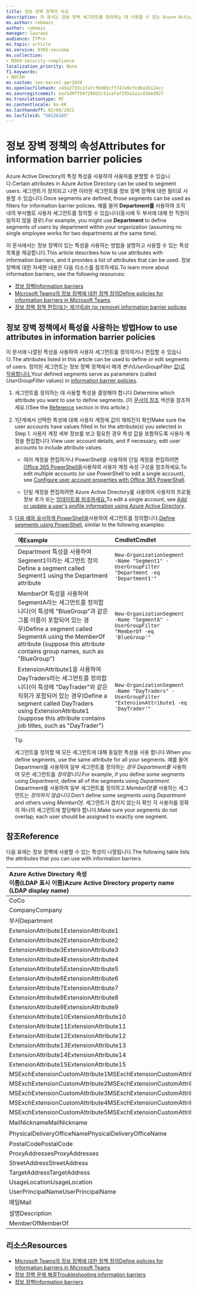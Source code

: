 ```yaml
---
title: 정보 장벽 정책의 속성
description: 이 문서는 정보 장벽 세그먼트를 정의하는 데 사용할 수 있는 Azure Active Directory 사용자 계정 특성에 대한 참조입니다.
ms.author: robmazz
author: robmazz
manager: laurawi
audience: ITPro
ms.topic: article
ms.service: O365-seccomp
ms.collection:
- M365-security-compliance
localization_priority: None
f1.keywords:
- NOCSH
ms.custom: seo-marvel-apr2020
ms.openlocfilehash: c45a2733c1fa7cf6d05cff747a9cfcdba1b124cc
ms.sourcegitcommit: eac5d9f759f290d3c51cafaf335a1a1c43ded927
ms.translationtype: MT
ms.contentlocale: ko-KR
ms.lasthandoff: 02/06/2021
ms.locfileid: "50126165"
---
```

# <a name="attributes-for-information-barrier-policies"></a><span data-ttu-id="d5bbe-103">정보 장벽 정책의 속성</span><span class="sxs-lookup"><span data-stu-id="d5bbe-103">Attributes for information barrier policies</span></span>

<span data-ttu-id="d5bbe-104">Azure Active Directory의 특정 특성을 사용하여 사용자를 분할할 수 있습니다.</span><span class="sxs-lookup"><span data-stu-id="d5bbe-104">Certain attributes in Azure Active Directory can be used to segment users.</span></span> <span data-ttu-id="d5bbe-105">세그먼트가 정의되고 나면 이러한 세그먼트를 정보 장벽 정책에 대한 필터로 사용할 수 있습니다.</span><span class="sxs-lookup"><span data-stu-id="d5bbe-105">Once segments are defined, those segments can be used as filters for information barrier policies.</span></span> <span data-ttu-id="d5bbe-106">예를 들어 **Department를** 사용하여 조직 내의 부서별로 사용자 세그먼트를 정의할 수 있습니다(동시에 두 부서에 대해 한 직원이 일하지 않을 경우).</span><span class="sxs-lookup"><span data-stu-id="d5bbe-106">For example, you might use **Department** to define segments of users by department within your organization (assuming no single employee works for two departments at the same time).</span></span>

<span data-ttu-id="d5bbe-107">이 문서에서는 정보 장벽이 있는 특성을 사용하는 방법을 설명하고 사용할 수 있는 특성 목록을 제공합니다.</span><span class="sxs-lookup"><span data-stu-id="d5bbe-107">This article describes how to use attributes with information barriers, and it provides a list of attributes that can be used.</span></span> <span data-ttu-id="d5bbe-108">정보 장벽에 대한 자세한 내용은 다음 리소스를 참조하세요.</span><span class="sxs-lookup"><span data-stu-id="d5bbe-108">To learn more about information barriers, see the following resources:</span></span>

- [<span data-ttu-id="d5bbe-109">정보 장벽</span><span class="sxs-lookup"><span data-stu-id="d5bbe-109">Information barriers</span></span>](information-barriers.md)
- [<span data-ttu-id="d5bbe-110">Microsoft Teams의 정보 장벽에 대한 정책 정의</span><span class="sxs-lookup"><span data-stu-id="d5bbe-110">Define policies for information barriers in Microsoft Teams</span></span>](information-barriers-policies.md)
- [<span data-ttu-id="d5bbe-111">정보 장벽 정책 편집(또는 제거)</span><span class="sxs-lookup"><span data-stu-id="d5bbe-111">Edit (or remove) information barrier policies</span></span>](information-barriers-edit-segments-policies.md)

## <a name="how-to-use-attributes-in-information-barrier-policies"></a><span data-ttu-id="d5bbe-112">정보 장벽 정책에서 특성을 사용하는 방법</span><span class="sxs-lookup"><span data-stu-id="d5bbe-112">How to use attributes in information barrier policies</span></span>

<span data-ttu-id="d5bbe-113">이 문서에 나열된 특성을 사용하여 사용자 세그먼트를 정의하거나 편집할 수 있습니다.</span><span class="sxs-lookup"><span data-stu-id="d5bbe-113">The attributes listed in this article can be used to define or edit segments of users.</span></span> <span data-ttu-id="d5bbe-114">정의된 세그먼트는 정보 장벽 정책에서 매개 *변수(UserGroupFilter* [값)로 작용합니다.](information-barriers-policies.md)</span><span class="sxs-lookup"><span data-stu-id="d5bbe-114">Your defined segments serve as parameters (called *UserGroupFilter* values) in [information barrier policies](information-barriers-policies.md).</span></span>

1. <span data-ttu-id="d5bbe-115">세그먼트를 정의하는 데 사용할 특성을 결정해야 합니다.</span><span class="sxs-lookup"><span data-stu-id="d5bbe-115">Determine which attribute you want to use to define segments.</span></span> <span data-ttu-id="d5bbe-116">(이 [문서의 참조](#reference) 섹션을 참조하세요.)</span><span class="sxs-lookup"><span data-stu-id="d5bbe-116">(See the [Reference](#reference) section in this article.)</span></span>

2. <span data-ttu-id="d5bbe-117">1단계에서 선택한 특성에 대해 사용자 계정에 값이 채워진지 확인</span><span class="sxs-lookup"><span data-stu-id="d5bbe-117">Make sure the user accounts have values filled in for the attribute(s) you selected in Step 1.</span></span> <span data-ttu-id="d5bbe-118">사용자 계정 세부 정보를 보고 필요한 경우 특성 값을 포함하도록 사용자 계정을 편집합니다.</span><span class="sxs-lookup"><span data-stu-id="d5bbe-118">View user account details, and if necessary, edit user accounts to include attribute values.</span></span> 

    - <span data-ttu-id="d5bbe-119">여러 계정을 편집하거나 PowerShell을 사용하여 단일 계정을 편집하려면 [Office 365 PowerShell을](/microsoft-365/enterprise/configure-user-account-properties-with-microsoft-365-powershell)사용하여 사용자 계정 속성 구성을 참조하세요.</span><span class="sxs-lookup"><span data-stu-id="d5bbe-119">To edit multiple accounts (or use PowerShell to edit a single account), see [Configure user account properties with Office 365 PowerShell](/microsoft-365/enterprise/configure-user-account-properties-with-microsoft-365-powershell).</span></span>

    - <span data-ttu-id="d5bbe-120">단일 계정을 편집하려면 Azure Active Directory를 사용하여 사용자의 프로필 정보 추가 또는 [업데이트를 참조하세요.](/azure/active-directory/fundamentals/active-directory-users-profile-azure-portal)</span><span class="sxs-lookup"><span data-stu-id="d5bbe-120">To edit a single account, see [Add or update a user's profile information using Azure Active Directory](/azure/active-directory/fundamentals/active-directory-users-profile-azure-portal).</span></span>

3. <span data-ttu-id="d5bbe-121">[다음 예와 유사하게 PowerShell을](information-barriers-policies.md#define-segments-using-powershell)사용하여 세그먼트를 정의합니다.</span><span class="sxs-lookup"><span data-stu-id="d5bbe-121">[Define segments using PowerShell](information-barriers-policies.md#define-segments-using-powershell), similar to the following examples:</span></span>

    |<span data-ttu-id="d5bbe-122">**예**</span><span class="sxs-lookup"><span data-stu-id="d5bbe-122">**Example**</span></span>|<span data-ttu-id="d5bbe-123">**Cmdlet**</span><span class="sxs-lookup"><span data-stu-id="d5bbe-123">**Cmdlet**</span></span>|
    |:----------|:---------|
    | <span data-ttu-id="d5bbe-124">Department 특성을 사용하여 Segment1이라는 세그먼트 정의</span><span class="sxs-lookup"><span data-stu-id="d5bbe-124">Define a segment called Segment1 using the Department attribute</span></span> | `New-OrganizationSegment -Name "Segment1" -UserGroupFilter "Department -eq 'Department1'"` |
    | <span data-ttu-id="d5bbe-125">MemberOf 특성을 사용하여 SegmentA라는 세그먼트를 정의합니다(이 특성에 "BlueGroup"과 같은 그룹 이름이 포함되어 있는 경우)</span><span class="sxs-lookup"><span data-stu-id="d5bbe-125">Define a segment called SegmentA using the MemberOf attribute (suppose this attribute contains group names, such as "BlueGroup")</span></span> | `New-OrganizationSegment -Name "SegmentA" -UserGroupFilter "MemberOf -eq 'BlueGroup'"` |
    | <span data-ttu-id="d5bbe-126">ExtensionAttribute1을 사용하여 DayTraders라는 세그먼트를 정의합니다(이 특성에 "DayTrader"와 같은 직위가 포함되어 있는 경우)</span><span class="sxs-lookup"><span data-stu-id="d5bbe-126">Define a segment called DayTraders using ExtensionAttribute1 (suppose this attribute contains job titles, such as "DayTrader")</span></span> | `New-OrganizationSegment -Name "DayTraders" -UserGroupFilter "ExtensionAttribute1 -eq 'DayTrader'"` |

    > [!TIP]
    > <span data-ttu-id="d5bbe-127">세그먼트를 정의할 때 모든 세그먼트에 대해 동일한 특성을 사용 합니다.</span><span class="sxs-lookup"><span data-stu-id="d5bbe-127">When you define segments, use the same attribute for all your segments.</span></span> <span data-ttu-id="d5bbe-128">예를 들어 Department를 사용하여 일부 세그먼트를 정의하는 *경우 Department를* 사용하여 모든 세그먼트를 *정의합니다.*</span><span class="sxs-lookup"><span data-stu-id="d5bbe-128">For example, if you define some segments using *Department*, define all of the segments using *Department*.</span></span> <span data-ttu-id="d5bbe-129">Department를 사용하여 일부 세그먼트를 정의하고 *MemberOf를* 사용하는 세그먼트는 *정의하지 않습니다.*</span><span class="sxs-lookup"><span data-stu-id="d5bbe-129">Don't define some segments using *Department* and others using *MemberOf*.</span></span> <span data-ttu-id="d5bbe-130">세그먼트가 겹치지 않는지 확인 각 사용자를 정확히 하나의 세그먼트에 할당해야 합니다.</span><span class="sxs-lookup"><span data-stu-id="d5bbe-130">Make sure your segments do not overlap; each user should be assigned to exactly one segment.</span></span>

## <a name="reference"></a><span data-ttu-id="d5bbe-131">참조</span><span class="sxs-lookup"><span data-stu-id="d5bbe-131">Reference</span></span>

<span data-ttu-id="d5bbe-132">다음 표에는 정보 장벽에 사용할 수 있는 특성이 나열됩니다.</span><span class="sxs-lookup"><span data-stu-id="d5bbe-132">The following table lists the attributes that you can use with information barriers.</span></span>

|<span data-ttu-id="d5bbe-133">**Azure Active Directory 속성 <br/> 이름(LDAP 표시 이름)**</span><span class="sxs-lookup"><span data-stu-id="d5bbe-133">**Azure Active Directory property name<br/>(LDAP display name)**</span></span>|<span data-ttu-id="d5bbe-134">**Exchange 속성 이름**</span><span class="sxs-lookup"><span data-stu-id="d5bbe-134">**Exchange property name**</span></span>|
|:---------------------------------------------------------------|:-------------------------|
| <span data-ttu-id="d5bbe-135">Co</span><span class="sxs-lookup"><span data-stu-id="d5bbe-135">Co</span></span> | <span data-ttu-id="d5bbe-136">Co</span><span class="sxs-lookup"><span data-stu-id="d5bbe-136">Co</span></span> |
| <span data-ttu-id="d5bbe-137">Company</span><span class="sxs-lookup"><span data-stu-id="d5bbe-137">Company</span></span> | <span data-ttu-id="d5bbe-138">Company</span><span class="sxs-lookup"><span data-stu-id="d5bbe-138">Company</span></span> |
| <span data-ttu-id="d5bbe-139">부서</span><span class="sxs-lookup"><span data-stu-id="d5bbe-139">Department</span></span> | <span data-ttu-id="d5bbe-140">부서</span><span class="sxs-lookup"><span data-stu-id="d5bbe-140">Department</span></span> |
| <span data-ttu-id="d5bbe-141">ExtensionAttribute1</span><span class="sxs-lookup"><span data-stu-id="d5bbe-141">ExtensionAttribute1</span></span> | <span data-ttu-id="d5bbe-142">CustomAttribute1</span><span class="sxs-lookup"><span data-stu-id="d5bbe-142">CustomAttribute1</span></span> |
| <span data-ttu-id="d5bbe-143">ExtensionAttribute2</span><span class="sxs-lookup"><span data-stu-id="d5bbe-143">ExtensionAttribute2</span></span> | <span data-ttu-id="d5bbe-144">CustomAttribute2</span><span class="sxs-lookup"><span data-stu-id="d5bbe-144">CustomAttribute2</span></span> |
| <span data-ttu-id="d5bbe-145">ExtensionAttribute3</span><span class="sxs-lookup"><span data-stu-id="d5bbe-145">ExtensionAttribute3</span></span> | <span data-ttu-id="d5bbe-146">CustomAttribute3</span><span class="sxs-lookup"><span data-stu-id="d5bbe-146">CustomAttribute3</span></span> |
| <span data-ttu-id="d5bbe-147">ExtensionAttribute4</span><span class="sxs-lookup"><span data-stu-id="d5bbe-147">ExtensionAttribute4</span></span> | <span data-ttu-id="d5bbe-148">CustomAttribute4</span><span class="sxs-lookup"><span data-stu-id="d5bbe-148">CustomAttribute4</span></span> |
| <span data-ttu-id="d5bbe-149">ExtensionAttribute5</span><span class="sxs-lookup"><span data-stu-id="d5bbe-149">ExtensionAttribute5</span></span> | <span data-ttu-id="d5bbe-150">CustomAttribute5</span><span class="sxs-lookup"><span data-stu-id="d5bbe-150">CustomAttribute5</span></span> |
| <span data-ttu-id="d5bbe-151">ExtensionAttribute6</span><span class="sxs-lookup"><span data-stu-id="d5bbe-151">ExtensionAttribute6</span></span> | <span data-ttu-id="d5bbe-152">CustomAttribute6</span><span class="sxs-lookup"><span data-stu-id="d5bbe-152">CustomAttribute6</span></span> |
| <span data-ttu-id="d5bbe-153">ExtensionAttribute7</span><span class="sxs-lookup"><span data-stu-id="d5bbe-153">ExtensionAttribute7</span></span> | <span data-ttu-id="d5bbe-154">CustomAttribute7</span><span class="sxs-lookup"><span data-stu-id="d5bbe-154">CustomAttribute7</span></span> |
| <span data-ttu-id="d5bbe-155">ExtensionAttribute8</span><span class="sxs-lookup"><span data-stu-id="d5bbe-155">ExtensionAttribute8</span></span> | <span data-ttu-id="d5bbe-156">CustomAttribute8</span><span class="sxs-lookup"><span data-stu-id="d5bbe-156">CustomAttribute8</span></span> |
| <span data-ttu-id="d5bbe-157">ExtensionAttribute9</span><span class="sxs-lookup"><span data-stu-id="d5bbe-157">ExtensionAttribute9</span></span> | <span data-ttu-id="d5bbe-158">CustomAttribute9</span><span class="sxs-lookup"><span data-stu-id="d5bbe-158">CustomAttribute9</span></span> |
| <span data-ttu-id="d5bbe-159">ExtensionAttribute10</span><span class="sxs-lookup"><span data-stu-id="d5bbe-159">ExtensionAttribute10</span></span> | <span data-ttu-id="d5bbe-160">CustomAttribute10</span><span class="sxs-lookup"><span data-stu-id="d5bbe-160">CustomAttribute10</span></span> |
| <span data-ttu-id="d5bbe-161">ExtensionAttribute11</span><span class="sxs-lookup"><span data-stu-id="d5bbe-161">ExtensionAttribute11</span></span> | <span data-ttu-id="d5bbe-162">CustomAttribute11</span><span class="sxs-lookup"><span data-stu-id="d5bbe-162">CustomAttribute11</span></span> |
| <span data-ttu-id="d5bbe-163">ExtensionAttribute12</span><span class="sxs-lookup"><span data-stu-id="d5bbe-163">ExtensionAttribute12</span></span> | <span data-ttu-id="d5bbe-164">CustomAttribute12</span><span class="sxs-lookup"><span data-stu-id="d5bbe-164">CustomAttribute12</span></span> |
| <span data-ttu-id="d5bbe-165">ExtensionAttribute13</span><span class="sxs-lookup"><span data-stu-id="d5bbe-165">ExtensionAttribute13</span></span> | <span data-ttu-id="d5bbe-166">CustomAttribute13</span><span class="sxs-lookup"><span data-stu-id="d5bbe-166">CustomAttribute13</span></span> |
| <span data-ttu-id="d5bbe-167">ExtensionAttribute14</span><span class="sxs-lookup"><span data-stu-id="d5bbe-167">ExtensionAttribute14</span></span> | <span data-ttu-id="d5bbe-168">CustomAttribute14</span><span class="sxs-lookup"><span data-stu-id="d5bbe-168">CustomAttribute14</span></span> |
| <span data-ttu-id="d5bbe-169">ExtensionAttribute15</span><span class="sxs-lookup"><span data-stu-id="d5bbe-169">ExtensionAttribute15</span></span> | <span data-ttu-id="d5bbe-170">CustomAttribute15</span><span class="sxs-lookup"><span data-stu-id="d5bbe-170">CustomAttribute15</span></span> |
| <span data-ttu-id="d5bbe-171">MSExchExtensionCustomAttribute1</span><span class="sxs-lookup"><span data-stu-id="d5bbe-171">MSExchExtensionCustomAttribute1</span></span> | <span data-ttu-id="d5bbe-172">ExtensionCustomAttribute1</span><span class="sxs-lookup"><span data-stu-id="d5bbe-172">ExtensionCustomAttribute1</span></span> |
| <span data-ttu-id="d5bbe-173">MSExchExtensionCustomAttribute2</span><span class="sxs-lookup"><span data-stu-id="d5bbe-173">MSExchExtensionCustomAttribute2</span></span> | <span data-ttu-id="d5bbe-174">ExtensionCustomAttribute2</span><span class="sxs-lookup"><span data-stu-id="d5bbe-174">ExtensionCustomAttribute2</span></span> |
| <span data-ttu-id="d5bbe-175">MSExchExtensionCustomAttribute3</span><span class="sxs-lookup"><span data-stu-id="d5bbe-175">MSExchExtensionCustomAttribute3</span></span> | <span data-ttu-id="d5bbe-176">ExtensionCustomAttribute3</span><span class="sxs-lookup"><span data-stu-id="d5bbe-176">ExtensionCustomAttribute3</span></span> |
| <span data-ttu-id="d5bbe-177">MSExchExtensionCustomAttribute4</span><span class="sxs-lookup"><span data-stu-id="d5bbe-177">MSExchExtensionCustomAttribute4</span></span> | <span data-ttu-id="d5bbe-178">ExtensionCustomAttribute4</span><span class="sxs-lookup"><span data-stu-id="d5bbe-178">ExtensionCustomAttribute4</span></span> |
| <span data-ttu-id="d5bbe-179">MSExchExtensionCustomAttribute5</span><span class="sxs-lookup"><span data-stu-id="d5bbe-179">MSExchExtensionCustomAttribute5</span></span> | <span data-ttu-id="d5bbe-180">ExtensionCustomAttribute5</span><span class="sxs-lookup"><span data-stu-id="d5bbe-180">ExtensionCustomAttribute5</span></span> |
| <span data-ttu-id="d5bbe-181">MailNickname</span><span class="sxs-lookup"><span data-stu-id="d5bbe-181">MailNickname</span></span> | <span data-ttu-id="d5bbe-182">별칭</span><span class="sxs-lookup"><span data-stu-id="d5bbe-182">Alias</span></span> |
| <span data-ttu-id="d5bbe-183">PhysicalDeliveryOfficeName</span><span class="sxs-lookup"><span data-stu-id="d5bbe-183">PhysicalDeliveryOfficeName</span></span> | <span data-ttu-id="d5bbe-184">사무실</span><span class="sxs-lookup"><span data-stu-id="d5bbe-184">Office</span></span> |
| <span data-ttu-id="d5bbe-185">PostalCode</span><span class="sxs-lookup"><span data-stu-id="d5bbe-185">PostalCode</span></span> | <span data-ttu-id="d5bbe-186">PostalCode</span><span class="sxs-lookup"><span data-stu-id="d5bbe-186">PostalCode</span></span> |
| <span data-ttu-id="d5bbe-187">ProxyAddresses</span><span class="sxs-lookup"><span data-stu-id="d5bbe-187">ProxyAddresses</span></span> | <span data-ttu-id="d5bbe-188">EmailAddresses</span><span class="sxs-lookup"><span data-stu-id="d5bbe-188">EmailAddresses</span></span> |
| <span data-ttu-id="d5bbe-189">StreetAddress</span><span class="sxs-lookup"><span data-stu-id="d5bbe-189">StreetAddress</span></span> | <span data-ttu-id="d5bbe-190">StreetAddress</span><span class="sxs-lookup"><span data-stu-id="d5bbe-190">StreetAddress</span></span> |
| <span data-ttu-id="d5bbe-191">TargetAddress</span><span class="sxs-lookup"><span data-stu-id="d5bbe-191">TargetAddress</span></span> | <span data-ttu-id="d5bbe-192">ExternalEmailAddress</span><span class="sxs-lookup"><span data-stu-id="d5bbe-192">ExternalEmailAddress</span></span> |
| <span data-ttu-id="d5bbe-193">UsageLocation</span><span class="sxs-lookup"><span data-stu-id="d5bbe-193">UsageLocation</span></span> | <span data-ttu-id="d5bbe-194">UsageLocation</span><span class="sxs-lookup"><span data-stu-id="d5bbe-194">UsageLocation</span></span> |
| <span data-ttu-id="d5bbe-195">UserPrincipalName</span><span class="sxs-lookup"><span data-stu-id="d5bbe-195">UserPrincipalName</span></span> | <span data-ttu-id="d5bbe-196">UserPrincipalName</span><span class="sxs-lookup"><span data-stu-id="d5bbe-196">UserPrincipalName</span></span> |
| <span data-ttu-id="d5bbe-197">메일</span><span class="sxs-lookup"><span data-stu-id="d5bbe-197">Mail</span></span> | <span data-ttu-id="d5bbe-198">WindowsEmailAddress</span><span class="sxs-lookup"><span data-stu-id="d5bbe-198">WindowsEmailAddress</span></span> |
| <span data-ttu-id="d5bbe-199">설명</span><span class="sxs-lookup"><span data-stu-id="d5bbe-199">Description</span></span> | <span data-ttu-id="d5bbe-200">설명</span><span class="sxs-lookup"><span data-stu-id="d5bbe-200">Description</span></span> |
| <span data-ttu-id="d5bbe-201">MemberOf</span><span class="sxs-lookup"><span data-stu-id="d5bbe-201">MemberOf</span></span> | <span data-ttu-id="d5bbe-202">MemberOfGroup</span><span class="sxs-lookup"><span data-stu-id="d5bbe-202">MemberOfGroup</span></span> |

## <a name="resources"></a><span data-ttu-id="d5bbe-203">리소스</span><span class="sxs-lookup"><span data-stu-id="d5bbe-203">Resources</span></span>

- [<span data-ttu-id="d5bbe-204">Microsoft Teams의 정보 장벽에 대한 정책 정의</span><span class="sxs-lookup"><span data-stu-id="d5bbe-204">Define policies for information barriers in Microsoft Teams</span></span>](information-barriers-policies.md)
- [<span data-ttu-id="d5bbe-205">정보 장벽 문제 해결</span><span class="sxs-lookup"><span data-stu-id="d5bbe-205">Troubleshooting information barriers</span></span>](information-barriers-troubleshooting.md)
- [<span data-ttu-id="d5bbe-206">정보 장벽</span><span class="sxs-lookup"><span data-stu-id="d5bbe-206">Information barriers</span></span>](information-barriers.md)
